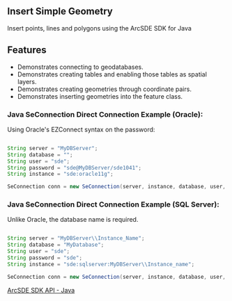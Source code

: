 
## Insert Simple Geometry

Insert points, lines and polygons using the ArcSDE SDK for Java

## Features

* Demonstrates connecting to geodatabases.
* Demonstrates creating tables and enabling those tables as spatial layers.
* Demonstrates creating geometries through coordinate pairs.
* Demonstrates inserting geometries into the feature class.

### Java SeConnection Direct Connection Example (Oracle):
Using Oracle's EZConnect syntax on the password:
```java

String server = "MyDBServer";
String database = "";
String user = "sde";
String password = "sde@MyDBServer/sde1041";
String instance = "sde:oracle11g";

SeConnection conn = new SeConnection(server, instance, database, user, password);
```

### Java SeConnection Direct Connection Example (SQL Server):
Unlike Oracle, the database name is required.
```java

String server = "MyDBServer\\Instance_Name";
String database = "MyDatabase";
String user = "sde";
String password = "sde";
String instance = "sde:sqlserver:MyDBServer\\Instance_name";

SeConnection conn = new SeConnection(server, instance, database, user, password);
```

[ArcSDE SDK API - Java](http://help.arcgis.com/en/geodatabase/10.0/sdk/arcsde/api/japi/japi.htm)
